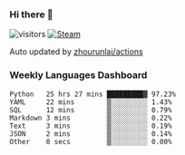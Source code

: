 ### Hi there 👋

![visitors](https://visitor-badge.glitch.me/badge?page_id=zhourunlai)
[![Steam](https://img.shields.io/badge/dynamic/json?label=Steam&query=%24.data.totalSubs&url=https%3A%2F%2Fapi.spencerwoo.com%2Fsubstats%2F%3Fsource%3DsteamGames%26queryKey%3D76561198285156854&suffix=%20Games&logo=steam&labelColor=134375&color=0b1a37&longCache=true)](http://steamcommunity.com/profiles/76561198285156854)

Auto updated by <a href="https://github.com/zhourunlai/zhourunlai/actions" target="_blank">zhourunlai/actions</a>

### Weekly Languages Dashboard

<!--PART:wakatime-->
```text
Python   25 hrs 27 mins █████████▓ 97.23%
YAML     22 mins        ▒░░░░░░░░░ 1.43%
SQL      12 mins        ▒░░░░░░░░░ 0.79%
Markdown 3 mins         ▒░░░░░░░░░ 0.22%
Text     3 mins         ▒░░░░░░░░░ 0.19%
JSON     2 mins         ▒░░░░░░░░░ 0.14%
Other    0 secs         ▒░░░░░░░░░ 0.00%
```
<!--PART:wakatime-->
